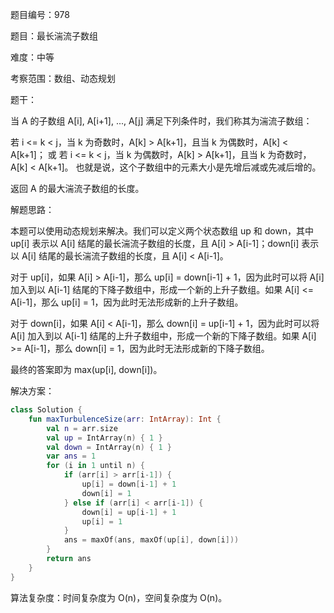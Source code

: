 题目编号：978

题目：最长湍流子数组

难度：中等

考察范围：数组、动态规划

题干：

当 A 的子数组 A[i], A[i+1], ..., A[j] 满足下列条件时，我们称其为湍流子数组：

若 i <= k < j，当 k 为奇数时，A[k] > A[k+1]，且当 k 为偶数时，A[k] < A[k+1]；
或 若 i <= k < j，当 k 为偶数时，A[k] > A[k+1]，且当 k 为奇数时，A[k] < A[k+1]。
也就是说，这个子数组中的元素大小是先增后减或先减后增的。

返回 A 的最大湍流子数组的长度。

解题思路：

本题可以使用动态规划来解决。我们可以定义两个状态数组 up 和 down，其中 up[i] 表示以 A[i] 结尾的最长湍流子数组的长度，且 A[i] > A[i-1]；down[i] 表示以 A[i] 结尾的最长湍流子数组的长度，且 A[i] < A[i-1]。

对于 up[i]，如果 A[i] > A[i-1]，那么 up[i] = down[i-1] + 1，因为此时可以将 A[i] 加入到以 A[i-1] 结尾的下降子数组中，形成一个新的上升子数组。如果 A[i] <= A[i-1]，那么 up[i] = 1，因为此时无法形成新的上升子数组。

对于 down[i]，如果 A[i] < A[i-1]，那么 down[i] = up[i-1] + 1，因为此时可以将 A[i] 加入到以 A[i-1] 结尾的上升子数组中，形成一个新的下降子数组。如果 A[i] >= A[i-1]，那么 down[i] = 1，因为此时无法形成新的下降子数组。

最终的答案即为 max(up[i], down[i])。

解决方案：

```kotlin
class Solution {
    fun maxTurbulenceSize(arr: IntArray): Int {
        val n = arr.size
        val up = IntArray(n) { 1 }
        val down = IntArray(n) { 1 }
        var ans = 1
        for (i in 1 until n) {
            if (arr[i] > arr[i-1]) {
                up[i] = down[i-1] + 1
                down[i] = 1
            } else if (arr[i] < arr[i-1]) {
                down[i] = up[i-1] + 1
                up[i] = 1
            }
            ans = maxOf(ans, maxOf(up[i], down[i]))
        }
        return ans
    }
}
```

算法复杂度：时间复杂度为 O(n)，空间复杂度为 O(n)。